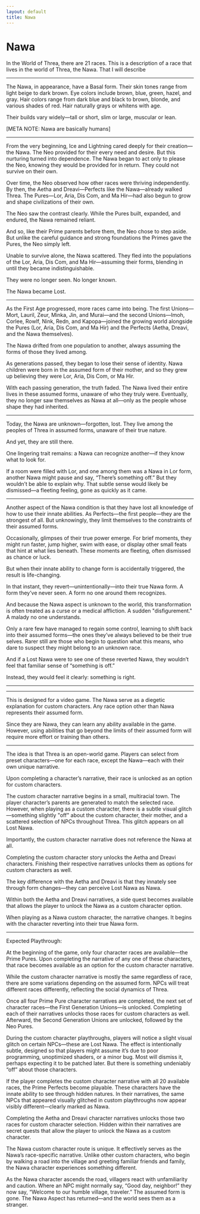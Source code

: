 ```yaml
---
layout: default
title: Nawa
---
```


# Nawa

In the World of Threa, there are 21 races. This is a description of a race that lives in the world of Threa, the Nawa. That I will describe

---

The Nawa, in appearance, have a Basal form. Their skin tones range from light beige to dark brown. Eye colors include brown, blue, green, hazel, and gray. Hair colors range from dark blue and black to brown, blonde, and various shades of red. Hair naturally grays or whitens with age.

Their builds vary widely—tall or short, slim or large, muscular or lean.

[META NOTE: Nawa are basically humans]

---

From the very beginning, Ice and Lightning cared deeply for their creation—the Nawa. The Neo provided for their every need and desire. But this nurturing turned into dependence. The Nawa began to act only to please the Neo, knowing they would be provided for in return. They could not survive on their own.

Over time, the Neo observed how other races were thriving independently. By then, the Aetha and Dreavi—Perfects like the Nawa—already walked Threa. The Pures—Lor, Aria, Dis Com, and Ma Hir—had also begun to grow and shape civilizations of their own.

The Neo saw the contrast clearly. While the Pures built, expanded, and endured, the Nawa remained reliant.

And so, like their Prime parents before them, the Neo chose to step aside. But unlike the careful guidance and strong foundations the Primes gave the Pures, the Neo simply left.

Unable to survive alone, the Nawa scattered. They fled into the populations of the Lor, Aria, Dis Com, and Ma Hir—assuming their forms, blending in until they became indistinguishable.

They were no longer seen. No longer known.

The Nawa became Lost.

---

As the First Age progressed, more races came into being. The first Unions—Mort, Lauril, Zeur, Minka, Jin, and Murai—and the second Unions—Imoh, Corlee, Rowlf, Nink, Redn, and Kapopa—joined the growing world alongside the Pures (Lor, Aria, Dis Com, and Ma Hir) and the Perfects (Aetha, Dreavi, and the Nawa themselves).

The Nawa drifted from one population to another, always assuming the forms of those they lived among.

As generations passed, they began to lose their sense of identity. Nawa children were born in the assumed form of their mother, and so they grew up believing they were Lor, Aria, Dis Com, or Ma Hir.

With each passing generation, the truth faded. The Nawa lived their entire lives in these assumed forms, unaware of who they truly were. Eventually, they no longer saw themselves as Nawa at all—only as the people whose shape they had inherited.

---

Today, the Nawa are unknown—forgotten, lost. They live among the peoples of Threa in assumed forms, unaware of their true nature.

And yet, they are still there.

One lingering trait remains: a Nawa can recognize another—if they know what to look for.

If a room were filled with Lor, and one among them was a Nawa in Lor form, another Nawa might pause and say, “There’s something off.” But they wouldn’t be able to explain why. That subtle sense would likely be dismissed—a fleeting feeling, gone as quickly as it came.

---

Another aspect of the Nawa condition is that they have lost all knowledge of how to use their innate abilities. As Perfects—the first people—they are the strongest of all. But unknowingly, they limit themselves to the constraints of their assumed forms.

Occasionally, glimpses of their true power emerge. For brief moments, they might run faster, jump higher, swim with ease, or display other small feats that hint at what lies beneath. These moments are fleeting, often dismissed as chance or luck.

But when their innate ability to change form is accidentally triggered, the result is life-changing.

In that instant, they revert—unintentionally—into their true Nawa form. A form they’ve never seen. A form no one around them recognizes.

And because the Nawa aspect is unknown to the world, this transformation is often treated as a curse or a medical affliction. A sudden "disfigurement." A malady no one understands.

Only a rare few have managed to regain some control, learning to shift back into their assumed forms—the ones they’ve always believed to be their true selves. Rarer still are those who begin to question what this means, who dare to suspect they might belong to an unknown race.

And if a Lost Nawa were to see one of these reverted Nawa, they wouldn’t feel that familiar sense of “something is off.”

Instead, they would feel it clearly: something is right.

---



---

This is designed for a video game. The Nawa serve as a diegetic explanation for custom characters. Any race option other than Nawa represents their assumed form.

Since they are Nawa, they can learn any ability available in the game. However, using abilities that go beyond the limits of their assumed form will require more effort or training than others.

---

The idea is that Threa is an open-world game. Players can select from preset characters—one for each race, except the Nawa—each with their own unique narrative.

Upon completing a character’s narrative, their race is unlocked as an option for custom characters.

The custom character narrative begins in a small, multiracial town. The player character’s parents are generated to match the selected race. However, when playing as a custom character, there is a subtle visual glitch—something slightly "off" about the custom character, their mother, and a scattered selection of NPCs throughout Threa. This glitch appears on all Lost Nawa.

Importantly, the custom character narrative does not reference the Nawa at all.

Completing the custom character story unlocks the Aetha and Dreavi characters. Finishing their respective narratives unlocks them as options for custom characters as well.

The key difference with the Aetha and Dreavi is that they innately see through form changes—they can perceive Lost Nawa as Nawa.

Within both the Aetha and Dreavi narratives, a side quest becomes available that allows the player to unlock the Nawa as a custom character option.

When playing as a Nawa custom character, the narrative changes. It begins with the character reverting into their true Nawa form.

---

Expected Playthrough:

At the beginning of the game, only four character races are available—the Prime Pures. Upon completing the narrative of any one of these characters, that race becomes available as an option for the custom character narrative.

While the custom character narrative is mostly the same regardless of race, there are some variations depending on the assumed form. NPCs will treat different races differently, reflecting the social dynamics of Threa.

Once all four Prime Pure character narratives are completed, the next set of character races—the First Generation Unions—is unlocked. Completing each of their narratives unlocks those races for custom characters as well. Afterward, the Second Generation Unions are unlocked, followed by the Neo Pures.

During the custom character playthroughs, players will notice a slight visual glitch on certain NPCs—these are Lost Nawa. The effect is intentionally subtle, designed so that players might assume it’s due to poor programming, unoptimized shaders, or a minor bug. Most will dismiss it, perhaps expecting it to be patched later. But there is something undeniably “off” about those characters.

If the player completes the custom character narrative with all 20 available races, the Prime Perfects become playable. These characters have the innate ability to see through hidden natures. In their narratives, the same NPCs that appeared visually glitched in custom playthroughs now appear visibly different—clearly marked as Nawa.

Completing the Aetha and Dreavi character narratives unlocks those two races for custom character selection. Hidden within their narratives are secret quests that allow the player to unlock the Nawa as a custom character.

The Nawa custom character route is unique. It effectively serves as the Nawa’s race-specific narrative. Unlike other custom characters, who begin by walking a road into the village and greeting familiar friends and family, the Nawa character experiences something different.

As the Nawa character ascends the road, villagers react with unfamiliarity and caution. Where an NPC might normally say, “Good day, neighbor!” they now say, “Welcome to our humble village, traveler.” The assumed form is gone. The Nawa Aspect has returned—and the world sees them as a stranger.
